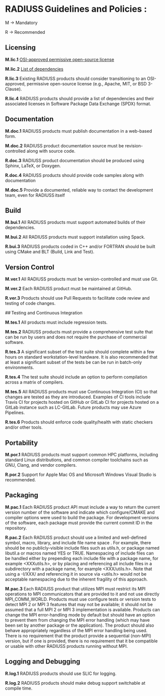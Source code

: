 
# RADIUSS Guidelines and Policies :

M → Mandatory

R → Recommended


## Licensing

**M.lic.1**  [OSI-approved permissive open-source license](/licensing/Mlic1.md)

**M.lic.2**  [List of dependencies](/licensing/Mlic2.md)

**R.lic.3**  Existing RADIUSS products should consider transitioning to an OSI-approved, permissive open-source license (e.g., Apache, MIT, or BSD 3-Clause). 

**R.lic.4**  RADIUSS products should provide a list of dependencies and their associated licenses in Software Package Data Exchange (SPDX) format.


## Documentation

**M.doc.1** RADIUSS products must publish documentation in a web-based form.

**M.doc.2** RADIUSS product documentation source must be revision-controlled along with source code.

**R.doc.3** RADIUSS product documentation should be produced using Sphinx, LaTeX, or Doxygen.

**R.doc.4** RADIUSS products should provide code samples along with documentation

**M.doc.5** Provide a documented, reliable way to contact the development team, even for RADIUSS itself


## Build

**M.bui.1** All RADIUSS products must support automated builds of their dependencies.

**M.bui.2** All RADIUSS products must support installation using Spack.

**R.bui.3** RADIUSS products coded in C++ and/or FORTRAN should be built using CMake and BLT (Build, Link and Test).


## Version Control

**M.ver.1** All RADIUSS products must be version-controlled and must use Git.

**M.ver.2** Each RADIUSS product must be maintained at GitHub.

**R.ver.3** Products should use Pull Requests to facilitate code review and testing of code changes.


## Testing and Continuous Integration

**M.tes.1** All products must include regression tests.

**M.tes.2** RADIUSS products must provide a comprehensive test suite that can be run by users and does not require the purchase of commercial software.

**R.tes.3** A significant subset of the test suite should complete within a few hours on standard workstation-level hardware. It is also recommended that at least a significant subset of the tests be can be run in batch-only environments.

**R.tes.4** The test suite should include an option to perform compilation across a matrix of compilers.

**M.tes.5** All RADIUSS products must use Continuous Integration (CI) so that changes are tested as they are introduced.  Examples of CI tools include Travis CI for projects hosted on GitHub or GitLab CI for projects hosted on a GitLab instance such as LC-GitLab.  Future products may use Azure Pipelines.

**R.tes.6** Products should enforce code quality/health with static checkers and/or other tools.


## Portability

**M.por.1** RADIUSS products must support common HPC platforms, including standard Linux distributions, and common compiler toolchains such as GNU, Clang, and vendor compilers. 

**R.por.2** Support for Apple Mac OS and Microsoft Windows Visual Studio is recommended.


## Packaging

**M.pac.1** Each RADIUSS product API must include a way to return the current version number of the software and indicate which configure/CMAKE and compiler options were used to build the package. For development versions of the software, each package must provide the current commit ID in the repository.

**R.pac.2** Each RADIUSS product should use a limited and well-defined symbol, macro, library, and include file name space . For example, there should be no publicly-visible include files such as utils.h, or package named libutil.a or macros named YES or TRUE. Namespacing of include files can be handled either by prepending each include file with a package name, for example <XXXutils.h>, or by placing and referencing all include files in a subdirectory with a package name, for example <XXX/utils.h>. Note that using a -I/XXX/ and referencing it in source via <utils.h> would not be acceptable namespacing due to the inherent fragility of this approach.

**M.pac.3** Each RADIUSS product that utilizes MPI must restrict its MPI operations to MPI communicators that are provided to it and not use directly MPI_COMM_WORLD. Products must use configure tests or version tests to detect MPI 2 or MPI 3 features that may not be available; it should not be assumed that a full MPI 2 or MPI 3 implementation is available. Products can change the MPI error-handling mode by default but should have an option to prevent them from changing the MPI error handling (which may have been set by another package or the application). The product should also behave appropriately regardless of the MPI error handling being used. There is no requirement that the product provide a sequential (non-MPI) version, but if one is provided, there is no requirement that it be compatible or usable with other RADIUSS products running without MPI.


## Logging and Debugging

**R.log.1**  RADIUSS products should use SLIC for logging.

**R.log.2**  RADIUSS products should make debug support switchable at compile time.


